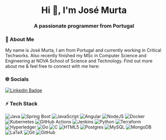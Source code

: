 <h1 align="center">Hi 👋, I'm José Murta</h1>
<h3 align="center">A passionate programmer from Portugal</h3>

<h3 align="left">👋 About Me</h3>

<!--
**zmurta15/zmurta15** is a ✨ _special_ ✨ repository because its `README.md` (this file) appears on your GitHub profile.

Here are some ideas to get you started:

- 🔭 I’m currently working on ...
- 🌱 I’m currently learning ...
- 👯 I’m looking to collaborate on ...
- 🤔 I’m looking for help with ...
- 💬 Ask me about ...
- 📫 How to reach me: ...
- 😄 Pronouns: ...
- ⚡ Fun fact: ...
-->

My name is José Murta, I am from Portugal and currently working in Critical Techworks. Also recently finished my MSc in Computer Science and Engineering at NOVA School of Science and Technology. Find out more about me & feel free to connect with me here:

<h3 align="left">🌐 Socials</h3>

[![Linkedin Badge](https://img.shields.io/badge/-JoseMurta-blue?style=flat-square&logo=Linkedin&logoColor=white&link=https://www.linkedin.com/in/jose-murta/)](https://www.linkedin.com/in/jose-murta/)

<h3 align="left">⚡ Tech Stack</h3>

![Java](https://img.shields.io/badge/java-%23ED8B00.svg?style=for-the-badge&logo=openjdk&logoColor=white)
![Spring Boot](https://img.shields.io/badge/Spring%20Boot-6DB33F?style=for-the-badge&logo=springboot&logoColor=fff)
![JavaScript](https://img.shields.io/badge/javascript-%23323330.svg?style=for-the-badge&logo=javascript&logoColor=%23F7DF1E)
![Angular](https://img.shields.io/badge/Angular-%23DD0031.svg?style=for-the-badge&logo=angular&logoColor=white)
![NodeJS](https://img.shields.io/badge/node.js-6DA55F?style=for-the-badge&logo=node.js&logoColor=white)
![Docker](https://img.shields.io/badge/Docker-2496ED?style=for-the-badge&logo=docker&logoColor=fff)
![Kubernetes](https://img.shields.io/badge/Kubernetes-326CE5?style=for-the-badge&logo=kubernetes&logoColor=fff)
![GitHub Actions](https://img.shields.io/badge/GitHub_Actions-2088FF?style=for-the-badge&logo=github-actions&logoColor=white)
![Jenkins](https://img.shields.io/badge/Jenkins-D24939?style=for-the-badge&logo=jenkins&logoColor=white)
![Python](https://img.shields.io/badge/python-3670A0?style=for-the-badge&logo=python&logoColor=ffdd54)
![Terraform](https://img.shields.io/badge/Terraform-844FBA?style=for-the-badge&logo=terraform&logoColor=fff)
![Hyperledger](https://img.shields.io/badge/hyperledger-2F3134?style=for-the-badge&logo=hyperledger&logoColor=white)
![Go](https://img.shields.io/badge/go-%2300ADD8.svg?style=for-the-badge&logo=go&logoColor=white)
![C](https://img.shields.io/badge/c-%2300599C.svg?style=for-the-badge&logo=c&logoColor=white)
![HTML5](https://img.shields.io/badge/html5-%23E34F26.svg?style=for-the-badge&logo=html5&logoColor=white)
![Postgres](https://img.shields.io/badge/Postgres-%23316192.svg?style=for-the-badge&logo=postgresql&logoColor=white)
![MySQL](https://img.shields.io/badge/mysql-%2300f.svg?style=for-the-badge&logo=mysql&logoColor=white)
![MongoDB](https://img.shields.io/badge/MongoDB-%234ea94b.svg?style=for-the-badge&logo=mongodb&logoColor=white)
![LaTeX](https://img.shields.io/badge/latex-%23008080.svg?style=for-the-badge&logo=latex&logoColor=white)
![Git](https://img.shields.io/badge/git-%23F05033.svg?style=for-the-badge&logo=git&logoColor=white)
![GitHub](https://img.shields.io/badge/github-%23121011.svg?style=for-the-badge&logo=github&logoColor=white)

<!--<h3 align="left">📊 GitHub Stats</h3>-->

<!--![Github Stats](https://github-readme-stats.vercel.app/api?username=zmurta15&count_private=true&show_icons=true&include_all_commits=true)

![Top Langs](https://github-readme-stats.vercel.app/api/top-langs/?username=zmurta15&hide=TeX&layout=compact)-->

<!--[![Anurag's GitHub stats](https://github-readme-stats.vercel.app/api?username=zmurta15)](https://github.com/anuraghazra/github-readme-stats) -->
<!--[![Top Langs](https://github-readme-stats.vercel.app/api/top-langs/?username=zmurta15&layout=donut)](https://github.com/anuraghazra/github-readme-stats)-->

